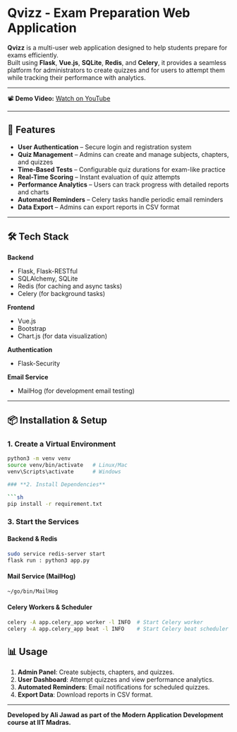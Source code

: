 # Qvizz - Exam Preparation Web Application  

**Qvizz** is a multi-user web application designed to help students prepare for exams efficiently.  
Built using **Flask**, **Vue.js**, **SQLite**, **Redis**, and **Celery**, it provides a seamless platform for administrators to create quizzes and for users to attempt them while tracking their performance with analytics.  

---

📽️ **Demo Video:** [Watch on YouTube](https://youtu.be/Opdc3bGqENc?si=UHCgt8Lzy6Fe5V8m)  

---

## 🚀 Features  

- **User Authentication** – Secure login and registration system  
- **Quiz Management** – Admins can create and manage subjects, chapters, and quizzes  
- **Time-Based Tests** – Configurable quiz durations for exam-like practice  
- **Real-Time Scoring** – Instant evaluation of quiz attempts  
- **Performance Analytics** – Users can track progress with detailed reports and charts  
- **Automated Reminders** – Celery tasks handle periodic email reminders  
- **Data Export** – Admins can export reports in CSV format  

---

## 🛠 Tech Stack  

**Backend**  
- Flask, Flask-RESTful  
- SQLAlchemy, SQLite  
- Redis (for caching and async tasks)  
- Celery (for background tasks)  

**Frontend**  
- Vue.js  
- Bootstrap  
- Chart.js (for data visualization)  

**Authentication**  
- Flask-Security  

**Email Service**  
- MailHog (for development email testing)  

---

## 📦 Installation & Setup  

### 1. Create a Virtual Environment  

```sh
python3 -m venv venv
source venv/bin/activate   # Linux/Mac
venv\Scripts\activate      # Windows

### **2. Install Dependencies**

```sh
pip install -r requirement.txt
```

### **3. Start the Services**

#### **Backend & Redis**

```sh
sudo service redis-server start
flask run : python3 app.py
```

#### **Mail Service (MailHog)**

```sh
~/go/bin/MailHog
```

#### **Celery Workers & Scheduler**

```sh
celery -A app.celery_app worker -l INFO  # Start Celery worker
celery -A app.celery_app beat -l INFO    # Start Celery beat scheduler
```

## 📊 Usage

1. **Admin Panel**: Create subjects, chapters, and quizzes.
2. **User Dashboard**: Attempt quizzes and view performance analytics.
3. **Automated Reminders**: Email notifications for scheduled quizzes.
4. **Export Data**: Download reports in CSV format.

---

**Developed by Ali Jawad as part of the Modern Application Development course at IIT Madras.**
